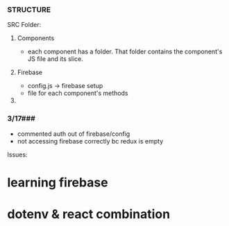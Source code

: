 ### STRUCTURE ###

SRC Folder: 

1. Components
    - each component has a folder. That folder contains the component's JS file and its slice.

2. Firebase
    - config.js -> firebase setup
    - file for each component's methods

3. 




### 3/17###
- commented auth out of firebase/config
- not accessing firebase correctly bc redux is empty




Issues: 
# learning firebase
# dotenv & react combination